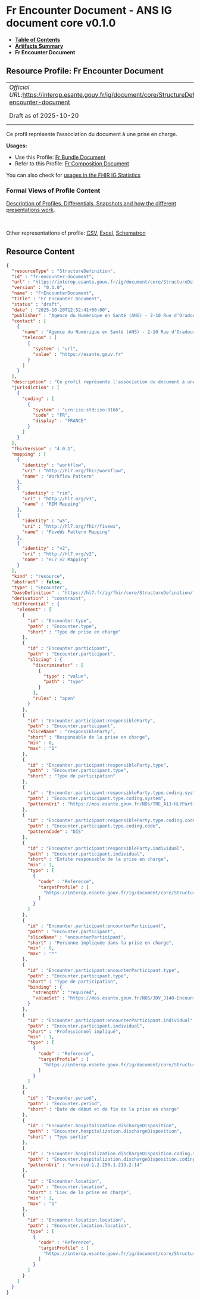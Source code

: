 # Fr Encounter Document - ANS IG document core v0.1.0

* [**Table of Contents**](toc.md)
* [**Artifacts Summary**](artifacts.md)
* **Fr Encounter Document**

## Resource Profile: Fr Encounter Document 

| | |
| :--- | :--- |
| *Official URL*:https://interop.esante.gouv.fr/ig/document/core/StructureDefinition/fr-encounter-document | *Version*:0.1.0 |
| Draft as of 2025-10-20 | *Computable Name*:FrEncounterDocument |

 
Ce profil représente l’association du document à une prise en charge. 

**Usages:**

* Use this Profile: [Fr Bundle Document](StructureDefinition-fr-bundle-document.md)
* Refer to this Profile: [Fr Composition Document](StructureDefinition-fr-composition-document.md)

You can also check for [usages in the FHIR IG Statistics](https://packages2.fhir.org/xig/ans.document.fr.core|current/StructureDefinition/fr-encounter-document)

### Formal Views of Profile Content

 [Description of Profiles, Differentials, Snapshots and how the different presentations work](http://build.fhir.org/ig/FHIR/ig-guidance/readingIgs.html#structure-definitions). 

 

Other representations of profile: [CSV](StructureDefinition-fr-encounter-document.csv), [Excel](StructureDefinition-fr-encounter-document.xlsx), [Schematron](StructureDefinition-fr-encounter-document.sch) 



## Resource Content

```json
{
  "resourceType" : "StructureDefinition",
  "id" : "fr-encounter-document",
  "url" : "https://interop.esante.gouv.fr/ig/document/core/StructureDefinition/fr-encounter-document",
  "version" : "0.1.0",
  "name" : "FrEncounterDocument",
  "title" : "Fr Encounter Document",
  "status" : "draft",
  "date" : "2025-10-20T12:52:41+00:00",
  "publisher" : "Agence du Numérique en Santé (ANS) - 2-10 Rue d'Oradour-sur-Glane, 75015 Paris",
  "contact" : [
    {
      "name" : "Agence du Numérique en Santé (ANS) - 2-10 Rue d'Oradour-sur-Glane, 75015 Paris",
      "telecom" : [
        {
          "system" : "url",
          "value" : "https://esante.gouv.fr"
        }
      ]
    }
  ],
  "description" : "Ce profil représente l'association du document à une prise en charge.",
  "jurisdiction" : [
    {
      "coding" : [
        {
          "system" : "urn:iso:std:iso:3166",
          "code" : "FR",
          "display" : "FRANCE"
        }
      ]
    }
  ],
  "fhirVersion" : "4.0.1",
  "mapping" : [
    {
      "identity" : "workflow",
      "uri" : "http://hl7.org/fhir/workflow",
      "name" : "Workflow Pattern"
    },
    {
      "identity" : "rim",
      "uri" : "http://hl7.org/v3",
      "name" : "RIM Mapping"
    },
    {
      "identity" : "w5",
      "uri" : "http://hl7.org/fhir/fivews",
      "name" : "FiveWs Pattern Mapping"
    },
    {
      "identity" : "v2",
      "uri" : "http://hl7.org/v2",
      "name" : "HL7 v2 Mapping"
    }
  ],
  "kind" : "resource",
  "abstract" : false,
  "type" : "Encounter",
  "baseDefinition" : "https://hl7.fr/ig/fhir/core/StructureDefinition/fr-core-encounter",
  "derivation" : "constraint",
  "differential" : {
    "element" : [
      {
        "id" : "Encounter.type",
        "path" : "Encounter.type",
        "short" : "Type de prise en charge"
      },
      {
        "id" : "Encounter.participant",
        "path" : "Encounter.participant",
        "slicing" : {
          "discriminator" : [
            {
              "type" : "value",
              "path" : "type"
            }
          ],
          "rules" : "open"
        }
      },
      {
        "id" : "Encounter.participant:responsibleParty",
        "path" : "Encounter.participant",
        "sliceName" : "responsibleParty",
        "short" : "Responsable de la prise en charge",
        "min" : 0,
        "max" : "1"
      },
      {
        "id" : "Encounter.participant:responsibleParty.type",
        "path" : "Encounter.participant.type",
        "short" : "Type de participation"
      },
      {
        "id" : "Encounter.participant:responsibleParty.type.coding.system",
        "path" : "Encounter.participant.type.coding.system",
        "patternUri" : "https://mos.esante.gouv.fr/NOS/TRE_A13-HL7ParticipationType/FHIR/TRE-A13-HL7ParticipationType"
      },
      {
        "id" : "Encounter.participant:responsibleParty.type.coding.code",
        "path" : "Encounter.participant.type.coding.code",
        "patternCode" : "DIS"
      },
      {
        "id" : "Encounter.participant:responsibleParty.individual",
        "path" : "Encounter.participant.individual",
        "short" : "Entité responsable de la prise en charge",
        "min" : 1,
        "type" : [
          {
            "code" : "Reference",
            "targetProfile" : [
              "https://interop.esante.gouv.fr/ig/document/core/StructureDefinition/fr-practitionerRole-document"
            ]
          }
        ]
      },
      {
        "id" : "Encounter.participant:encounterParticipant",
        "path" : "Encounter.participant",
        "sliceName" : "encounterParticipant",
        "short" : "Personne impliquée dans la prise en charge",
        "min" : 0,
        "max" : "*"
      },
      {
        "id" : "Encounter.participant:encounterParticipant.type",
        "path" : "Encounter.participant.type",
        "short" : "Type de participation",
        "binding" : {
          "strength" : "required",
          "valueSet" : "https://mos.esante.gouv.fr/NOS/JDV_J140-EncounterParticipationType-CISIS/FHIR/JDV-J140-EncounterParticipationType-CISIS"
        }
      },
      {
        "id" : "Encounter.participant:encounterParticipant.individual",
        "path" : "Encounter.participant.individual",
        "short" : "Professionnel impliqué",
        "min" : 1,
        "type" : [
          {
            "code" : "Reference",
            "targetProfile" : [
              "https://interop.esante.gouv.fr/ig/document/core/StructureDefinition/fr-practitionerRole-document"
            ]
          }
        ]
      },
      {
        "id" : "Encounter.period",
        "path" : "Encounter.period",
        "short" : "Date de début et de fin de la prise en charge"
      },
      {
        "id" : "Encounter.hospitalization.dischargeDisposition",
        "path" : "Encounter.hospitalization.dischargeDisposition",
        "short" : "Type sortie"
      },
      {
        "id" : "Encounter.hospitalization.dischargeDisposition.coding.system",
        "path" : "Encounter.hospitalization.dischargeDisposition.coding.system",
        "patternUri" : "urn:oid:1.2.250.1.213.2.14"
      },
      {
        "id" : "Encounter.location",
        "path" : "Encounter.location",
        "short" : "Lieu de la prise en charge",
        "min" : 1,
        "max" : "1"
      },
      {
        "id" : "Encounter.location.location",
        "path" : "Encounter.location.location",
        "type" : [
          {
            "code" : "Reference",
            "targetProfile" : [
              "https://interop.esante.gouv.fr/ig/document/core/StructureDefinition/fr-location-document"
            ]
          }
        ]
      }
    ]
  }
}

```
